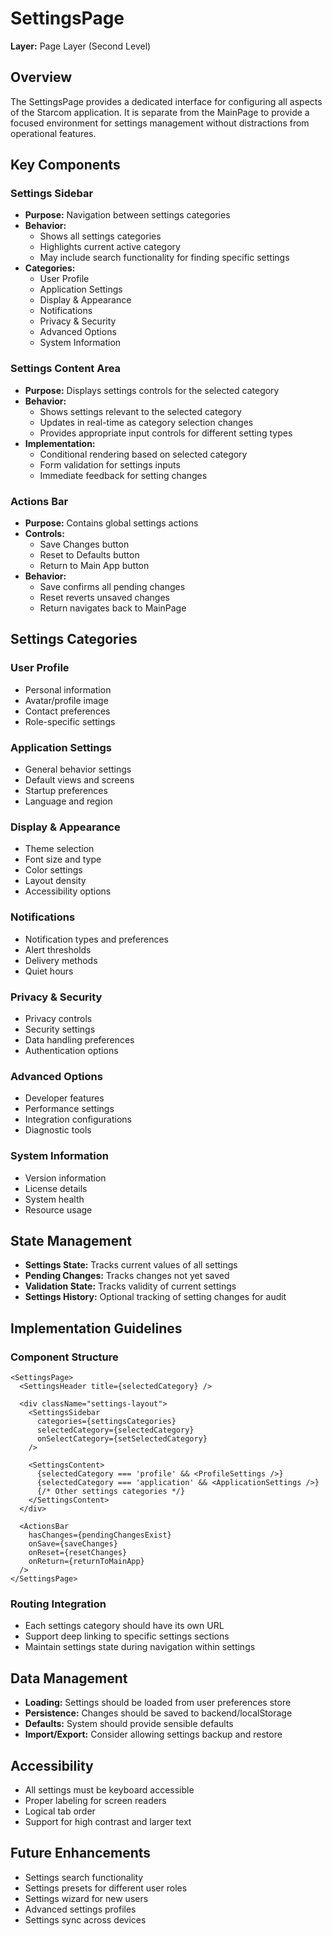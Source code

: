 # SettingsPage

**Layer:** Page Layer (Second Level)

## Overview

The SettingsPage provides a dedicated interface for configuring all aspects of the Starcom application. It is separate from the MainPage to provide a focused environment for settings management without distractions from operational features.

## Key Components

### Settings Sidebar
- **Purpose:** Navigation between settings categories
- **Behavior:**
  - Shows all settings categories
  - Highlights current active category
  - May include search functionality for finding specific settings
- **Categories:**
  - User Profile
  - Application Settings
  - Display & Appearance
  - Notifications
  - Privacy & Security
  - Advanced Options
  - System Information

### Settings Content Area
- **Purpose:** Displays settings controls for the selected category
- **Behavior:**
  - Shows settings relevant to the selected category
  - Updates in real-time as category selection changes
  - Provides appropriate input controls for different setting types
- **Implementation:**
  - Conditional rendering based on selected category
  - Form validation for settings inputs
  - Immediate feedback for setting changes

### Actions Bar
- **Purpose:** Contains global settings actions
- **Controls:**
  - Save Changes button
  - Reset to Defaults button
  - Return to Main App button
- **Behavior:**
  - Save confirms all pending changes
  - Reset reverts unsaved changes
  - Return navigates back to MainPage

## Settings Categories

### User Profile
- Personal information
- Avatar/profile image
- Contact preferences
- Role-specific settings

### Application Settings
- General behavior settings
- Default views and screens
- Startup preferences
- Language and region

### Display & Appearance
- Theme selection
- Font size and type
- Color settings
- Layout density
- Accessibility options

### Notifications
- Notification types and preferences
- Alert thresholds
- Delivery methods
- Quiet hours

### Privacy & Security
- Privacy controls
- Security settings
- Data handling preferences
- Authentication options

### Advanced Options
- Developer features
- Performance settings
- Integration configurations
- Diagnostic tools

### System Information
- Version information
- License details
- System health
- Resource usage

## State Management

- **Settings State:** Tracks current values of all settings
- **Pending Changes:** Tracks changes not yet saved
- **Validation State:** Tracks validity of current settings
- **Settings History:** Optional tracking of setting changes for audit

## Implementation Guidelines

### Component Structure
```tsx
<SettingsPage>
  <SettingsHeader title={selectedCategory} />
  
  <div className="settings-layout">
    <SettingsSidebar
      categories={settingsCategories}
      selectedCategory={selectedCategory}
      onSelectCategory={setSelectedCategory}
    />
    
    <SettingsContent>
      {selectedCategory === 'profile' && <ProfileSettings />}
      {selectedCategory === 'application' && <ApplicationSettings />}
      {/* Other settings categories */}
    </SettingsContent>
  </div>
  
  <ActionsBar
    hasChanges={pendingChangesExist}
    onSave={saveChanges}
    onReset={resetChanges}
    onReturn={returnToMainApp}
  />
</SettingsPage>
```

### Routing Integration
- Each settings category should have its own URL
- Support deep linking to specific settings sections
- Maintain settings state during navigation within settings

## Data Management

- **Loading:** Settings should be loaded from user preferences store
- **Persistence:** Changes should be saved to backend/localStorage
- **Defaults:** System should provide sensible defaults
- **Import/Export:** Consider allowing settings backup and restore

## Accessibility

- All settings must be keyboard accessible
- Proper labeling for screen readers
- Logical tab order
- Support for high contrast and larger text

## Future Enhancements

- Settings search functionality
- Settings presets for different user roles
- Settings wizard for new users
- Advanced settings profiles
- Settings sync across devices
